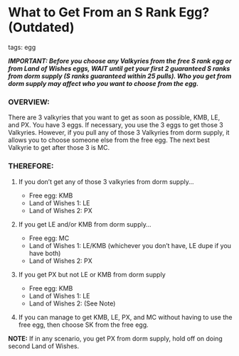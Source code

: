 # What to Get From an S Rank Egg? (Outdated)
tags: egg

***IMPORTANT: Before you choose any Valkyries from the free S rank egg or from Land of Wishes eggs, WAIT until get your first 2 guaranteed S ranks from dorm supply (S ranks guaranteed within 25 pulls). Who you get from dorm supply may affect who you want to choose from the egg.***

### **OVERVIEW:**
There are 3 valkyries that you want to get as soon as possible, KMB, LE, and PX. You have 3 eggs. If necessary, you use the 3 eggs to get those 3 Valkyries. However, if you pull any of those 3 Valkyries from dorm supply, it allows you to choose someone else from the free egg. The next best Valkyrie to get after those 3 is MC.

### **THEREFORE**:
1) If you don’t get any of those 3 valkyries from dorm supply…
    - Free egg: KMB
    - Land of Wishes 1: LE
    - Land of Wishes 2: PX

2) If you get LE and/or KMB from dorm supply…
    - Free egg: MC
    - Land of Wishes 1: LE/KMB (whichever you don’t have, LE dupe if you have both)
    - Land of Wishes 2: PX

3) If you get PX but not LE or KMB from dorm supply
    - Free egg: KMB
    - Land of Wishes 1: LE
    - Land of Wishes 2: (See Note)

4) If you can manage to get KMB, LE, PX, and MC without having to use the free egg, then choose SK from the free egg.

**NOTE:**
If in any scenario, you get PX from dorm supply, hold off on doing second Land of Wishes.
